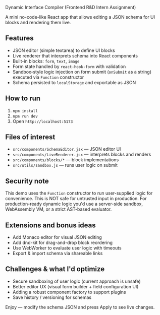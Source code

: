 Dynamic Interface Compiler (Frontend R&D Intern Assignment)

A mini no-code-like React app that allows editing a JSON schema for UI blocks and rendering them live.

## Features
- JSON editor (simple textarea) to define UI blocks
- Live renderer that interprets schema into React components
- Built-in blocks: `form`, `text`, `image`
- Form state handled by `react-hook-form` with validation
- Sandbox-style logic injection on form submit (`onSubmit` as a string) executed via `Function` constructor
- Schema persisted to `localStorage` and exportable as JSON

## How to run
1. `npm install`
2. `npm run dev`
3. Open `http://localhost:5173`

## Files of interest
- `src/components/SchemaEditor.jsx` — JSON editor UI
- `src/components/LiveRenderer.jsx` — interprets blocks and renders
- `src/components/blocks/*` — block implementations
- `src/utils/sandbox.js` — runs user logic on submit

## Security note
This demo uses the `Function` constructor to run user-supplied logic for convenience. This is NOT safe for untrusted input in production. For production-ready dynamic logic you'd use a server-side sandbox, WebAssembly VM, or a strict AST-based evaluator.

## Extensions and bonus ideas
- Add Monaco editor for visual JSON editing
- Add dnd-kit for drag-and-drop block reordering
- Use WebWorker to evaluate user logic with timeouts
- Export & import schema via shareable links

## Challenges & what I'd optimize
- Secure sandboxing of user logic (current approach is unsafe)
- Better editor UX (visual form builder + field configuration UI)
- Adding a robust component factory to support plugins
- Save history / versioning for schemas


Enjoy — modify the schema JSON and press Apply to see live changes.
```
